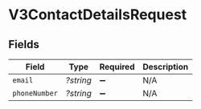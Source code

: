 # V3ContactDetailsRequest


## Fields

| Field              | Type               | Required           | Description        |
| ------------------ | ------------------ | ------------------ | ------------------ |
| `email`            | *?string*          | :heavy_minus_sign: | N/A                |
| `phoneNumber`      | *?string*          | :heavy_minus_sign: | N/A                |